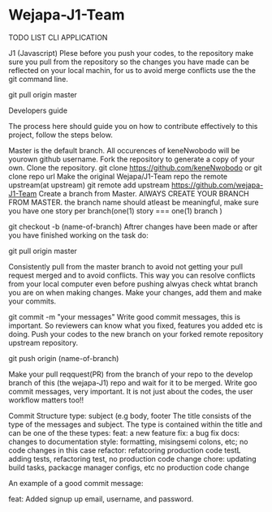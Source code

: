 # Wejapa-J1-Team
TODO LIST CLI APPLICATION 


J1 (Javascript)
Plese before you push your codes, to the repository make sure you pull from the repository so the changes you have made can be reflected on your local machin, for us to avoid merge conflicts use the the git command line.

git pull origin master

Developers guide

The process here should guide you on how to contribute effectively to this project, follow the steps below. 

Master is the default branch.
All occurences of keneNwobodo will be yourown github username.
Fork the repository to generate a copy of your own.
Clone the repository.
git clone https://github.com/keneNwobodo
or
git clone repo url
Make the original Wejapa/J1-Team repo the remote upstream(at upstream)
git remote add upstream https://github.com/wejapa-J1-Team
Create a branch from Master. AlWAYS CREATE YOUR BRANCH FROM MASTER. the branch name should atleast be meaningful, make sure you have one story per branch(one(1) story === one(1) branch )

git checkout -b (name-of-branch)
Aftrer changes have been made  or after you have finished working on the task do:

git pull origin master

Consistently pull from the master branch to avoid not getting your pull request merged and to avoid conflicts. This way you can resolve conflicts from your local computer even before pushing alwyas check whtat branch you are on when making changes.
	Make your changes, add them and make your commits.

git commit -m "your messages"
Write good commit messages, this is important. So reviewers can know what you fixed, features you added etc is doing.
Push your codes to the new branch on your forked remote repository upstream repository.

git push origin (name-of-branch)

Make your pull reqquest(PR) from the branch of your repo to the develop branch of this (the wejapa-J1) repo and wait for it to be merged.
Write goo commit messages, very important. It is not just about the codes, the user workflow matters too!!

Commit Structure
type: subject (e.g body, footer
The title consists of the type of the messages and subject. The type is contained within the title and can be one of the these types:
feat: a new feature
fix: a bug fix
docs: changes to documentation
style: formatting, misingsemi colons, etc; no code changes in this case
refactor: refatcoring production code
testL adding tests, refactoring test, no production code change
chore: updating build tasks, packacge manager configs, etc no production code change

An example of a good commit message:

feat: Added signup up email, username, and password.


